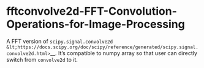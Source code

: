 # fftconvolve2d-FFT-Convolution-Operations-for-Image-Processing
A FFT version of `scipy.signal.convolve2d &lt;https://docs.scipy.org/doc/scipy/reference/generated/scipy.signal.convolve2d.html>`__. It’s compatible to numpy array so that user can directly switch from ``convolve2d`` to it.
